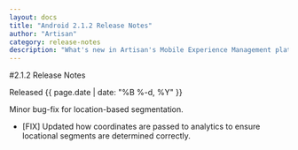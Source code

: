 ```yaml
---
layout: docs
title: "Android 2.1.2 Release Notes"
author: "Artisan"
category: release-notes
description: "What's new in Artisan's Mobile Experience Management platform."
---
```

#2.1.2 Release Notes

Released {{ page.date | date: "%B %-d, %Y" }}

Minor bug-fix for location-based segmentation.

* [FIX] Updated how coordinates are passed to analytics to ensure locational segments are determined correctly.